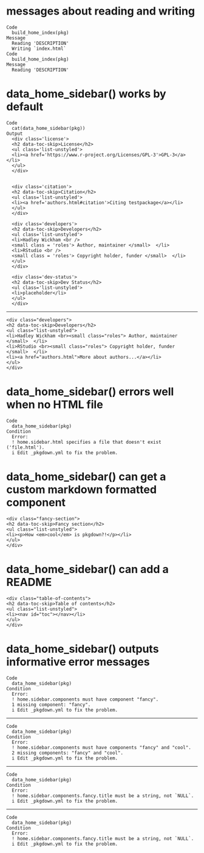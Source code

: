 # messages about reading and writing

    Code
      build_home_index(pkg)
    Message
      Reading 'DESCRIPTION'
      Writing `index.html`
    Code
      build_home_index(pkg)
    Message
      Reading 'DESCRIPTION'

# data_home_sidebar() works by default

    Code
      cat(data_home_sidebar(pkg))
    Output
      <div class='license'>
      <h2 data-toc-skip>License</h2>
      <ul class='list-unstyled'>
      <li><a href='https://www.r-project.org/Licenses/GPL-3'>GPL-3</a></li>
      </ul>
      </div>
      
      
      <div class='citation'>
      <h2 data-toc-skip>Citation</h2>
      <ul class='list-unstyled'>
      <li><a href='authors.html#citation'>Citing testpackage</a></li>
      </ul>
      </div>
      
      <div class='developers'>
      <h2 data-toc-skip>Developers</h2>
      <ul class='list-unstyled'>
      <li>Hadley Wickham <br />
      <small class = 'roles'> Author, maintainer </small>  </li>
      <li>RStudio <br />
      <small class = 'roles'> Copyright holder, funder </small>  </li>
      </ul>
      </div>
      
      <div class='dev-status'>
      <h2 data-toc-skip>Dev Status</h2>
      <ul class='list-unstyled'>
      <li>placeholder</li>
      </ul>
      </div>

---

    <div class="developers">
    <h2 data-toc-skip>Developers</h2>
    <ul class="list-unstyled">
    <li>Hadley Wickham <br><small class="roles"> Author, maintainer </small>  </li>
    <li>RStudio <br><small class="roles"> Copyright holder, funder </small>  </li>
    <li><a href="authors.html">More about authors...</a></li>
    </ul>
    </div>

# data_home_sidebar() errors well when no HTML file

    Code
      data_home_sidebar(pkg)
    Condition
      Error:
      ! home.sidebar.html specifies a file that doesn't exist ('file.html').
      i Edit _pkgdown.yml to fix the problem.

# data_home_sidebar() can get a custom markdown formatted component

    <div class="fancy-section">
    <h2 data-toc-skip>Fancy section</h2>
    <ul class="list-unstyled">
    <li><p>How <em>cool</em> is pkgdown?!</p></li>
    </ul>
    </div>

# data_home_sidebar() can add a README

    <div class="table-of-contents">
    <h2 data-toc-skip>Table of contents</h2>
    <ul class="list-unstyled">
    <li><nav id="toc"></nav></li>
    </ul>
    </div>

# data_home_sidebar() outputs informative error messages

    Code
      data_home_sidebar(pkg)
    Condition
      Error:
      ! home.sidebar.components must have component "fancy".
      1 missing component: "fancy".
      i Edit _pkgdown.yml to fix the problem.

---

    Code
      data_home_sidebar(pkg)
    Condition
      Error:
      ! home.sidebar.components must have components "fancy" and "cool".
      2 missing components: "fancy" and "cool".
      i Edit _pkgdown.yml to fix the problem.

---

    Code
      data_home_sidebar(pkg)
    Condition
      Error:
      ! home.sidebar.components.fancy.title must be a string, not `NULL`.
      i Edit _pkgdown.yml to fix the problem.

---

    Code
      data_home_sidebar(pkg)
    Condition
      Error:
      ! home.sidebar.components.fancy.title must be a string, not `NULL`.
      i Edit _pkgdown.yml to fix the problem.

